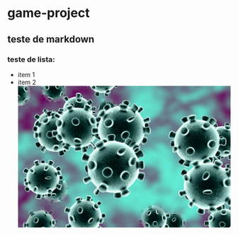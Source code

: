 # game-project
## teste de markdown
### teste de lista:
* item 1
* item 2
![coronavirus](coronavirus.jpg)

